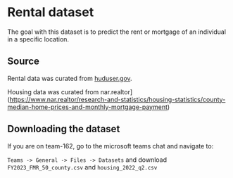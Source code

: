 # Rental dataset

The goal with this dataset is to predict the rent or mortgage of an individual in a
specific location.


## Source
Rental data was curated from [huduser.gov](https://www.huduser.gov/portal/datasets/50per.html).

Housing data was curated from nar.realtor](https://www.nar.realtor/research-and-statistics/housing-statistics/county-median-home-prices-and-monthly-mortgage-payment)


## Downloading the dataset

If you are on team-162, go to the microsoft teams chat and navigate to: 

`Teams -> General -> Files -> Datasets` and download `FY2023_FMR_50_county.csv` and 
`housing_2022_q2.csv`